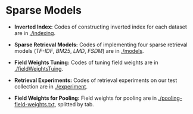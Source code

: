 # Sparse Models

- **Inverted Index:** Codes of constructing inverted index for each dataset are in [./indexing](https://github.com/nju-websoft/ACORDAR-2/tree/main/Code/sparse/indexing).

- **Sparse Retrieval Models:** Codes of implementing four sparse retrieval models (*TF-IDF*, *BM25*, *LMD*, *FSDM*) are in [./models](https://github.com/nju-websoft/ACORDAR-2/tree/main/Code/sparse/models).

- **Field Weights Tuning:** Codes of tuning field weights are in [./fieldWeightsTuing](https://github.com/nju-websoft/ACORDAR-2/tree/main/Code/sparse/fieldWeightsTuning).

- **Retrieval Experiments:** Codes of retrieval experiments on our test collection are in [./experiment](https://github.com/nju-websoft/ACORDAR-2/tree/main/Code/sparse/experiment).

- **Field Weights for Pooling:** Field weights for pooling are in [./pooling-field-weights.txt](https://github.com/nju-websoft/ACORDAR-2/blob/main/Code/sparse/pooling-field-weights.txt), splitted by tab.
